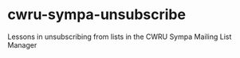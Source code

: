 # cwru-sympa-unsubscribe
Lessons in unsubscribing from lists in the CWRU Sympa Mailing List Manager
